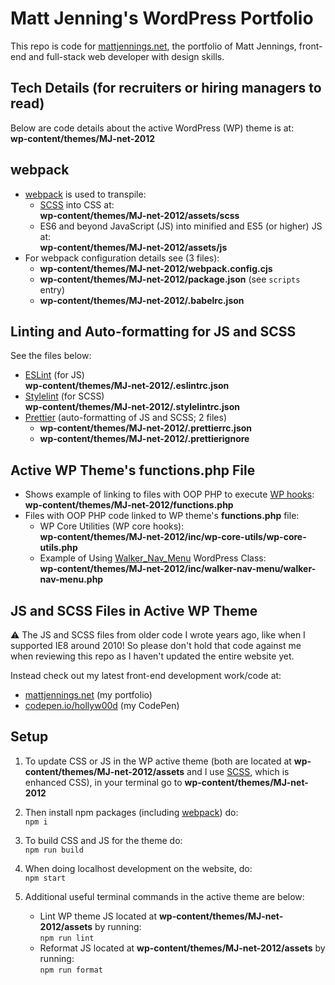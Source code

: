 # Matt Jenning's WordPress Portfolio
This repo is code for [mattjennings.net](https://www.mattjennings.net/), the portfolio of Matt Jennings, front-end and full-stack web developer with design skills.

## Tech Details (for recruiters or hiring managers to read)
Below are code details about the active WordPress (WP) theme is at:  
__wp-content/themes/MJ-net-2012__

## webpack
- [webpack](https://webpack.js.org/) is used to transpile:
  - [SCSS](https://sass-lang.com/documentation/syntax/#scss) into CSS at:  
    __wp-content/themes/MJ-net-2012/assets/scss__
  - ES6 and beyond JavaScript (JS) into minified and ES5 (or higher) JS at:  
    __wp-content/themes/MJ-net-2012/assets/js__
- For webpack configuration details see (3 files):
  - __wp-content/themes/MJ-net-2012/webpack.config.cjs__
  - __wp-content/themes/MJ-net-2012/package.json__ (see `scripts` entry)
  - __wp-content/themes/MJ-net-2012/.babelrc.json__  

## Linting and Auto-formatting for JS and SCSS
See the files below:
- [ESLint](https://eslint.org/) (for JS)  
  __wp-content/themes/MJ-net-2012/.eslintrc.json__
- [Stylelint](https://stylelint.io/) (for SCSS)  
  __wp-content/themes/MJ-net-2012/.stylelintrc.json__
- [Prettier](https://prettier.io/) (auto-formatting of JS and SCSS; 2 files)  
  - __wp-content/themes/MJ-net-2012/.prettierrc.json__  
  - __wp-content/themes/MJ-net-2012/.prettierignore__

## Active WP Theme's functions.php File
- Shows example of linking to files with OOP PHP to execute [WP hooks](https://developer.wordpress.org/plugins/hooks/):  
  __wp-content/themes/MJ-net-2012/functions.php__
- Files with OOP PHP code linked to WP theme's __functions.php__ file:
  - WP Core Utilities (WP core hooks):  
    __wp-content/themes/MJ-net-2012/inc/wp-core-utils/wp-core-utils.php__
  - Example of Using [Walker_Nav_Menu](https://developer.wordpress.org/reference/classes/walker_nav_menu/) WordPress Class:  
    __wp-content/themes/MJ-net-2012/inc/walker-nav-menu/walker-nav-menu.php__

## JS and SCSS Files in Active WP Theme
:warning: The JS and SCSS files from older code I wrote years ago, like when I supported IE8 around 2010! So please don't hold that code against me when reviewing this repo as I haven't updated the entire website yet.

Instead check out my latest front-end development work/code at:
- [mattjennings.net](https://www.mattjennings.net/) (my portfolio)
- [codepen.io/hollyw00d](https://codepen.io/hollyw00d/) (my CodePen)

## Setup
1. To update CSS or JS in the WP active theme (both are located at __wp-content/themes/MJ-net-2012/assets__ and I use [SCSS](https://sass-lang.com/documentation/syntax/#scss), which is enhanced CSS), in your terminal go to __wp-content/themes/MJ-net-2012__

2. Then install npm packages (including [webpack](https://webpack.js.org/)) do:  
   `npm i`

3. To build CSS and JS for the theme do:  
   `npm run build`

4. When doing localhost development on the website, do:  
   `npm start`

5. Additional useful terminal commands in the active theme are below:
   - Lint WP theme JS located at __wp-content/themes/MJ-net-2012/assets__ by running:  
     `npm run lint`
   - Reformat JS located at __wp-content/themes/MJ-net-2012/assets__ by running:  
     `npm run format`

